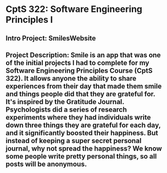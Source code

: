 # CptS 322: Software Engineering Principles I
## Intro Project: SmilesWebsite
## Project Description: Smile is an app that was one of the initial projects I had to complete for my Software Engineering Principles Course (CptS 322). It allows anyone the ability to share experiences from their day that made them smile and things people did that they are grateful for. It's inspired by the Gratitude Journal. Psychologists did a series of research experiments where they had individuals write down three things they are grateful for each day, and it significantly boosted their happiness. But instead of keeping a super secret personal journal, why not spread the happiness? We know some people write pretty personal things, so all posts will be anonymous.
